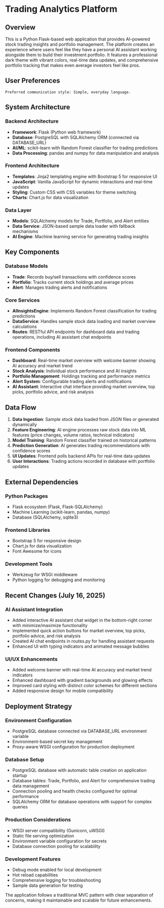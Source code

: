 # Trading Analytics Platform

## Overview

This is a Python Flask-based web application that provides AI-powered stock trading insights and portfolio management. The platform creates an experience where users feel like they have a personal AI assistant working alongside them to build their investment portfolio. It features a professional dark theme with vibrant colors, real-time data updates, and comprehensive portfolio tracking that makes even average investors feel like pros.

## User Preferences

```
Preferred communication style: Simple, everyday language.
```

## System Architecture

### Backend Architecture
- **Framework**: Flask (Python web framework)
- **Database**: PostgreSQL with SQLAlchemy ORM (connected via DATABASE_URL)
- **AI/ML**: scikit-learn with Random Forest classifier for trading predictions
- **Data Processing**: pandas and numpy for data manipulation and analysis

### Frontend Architecture
- **Templates**: Jinja2 templating engine with Bootstrap 5 for responsive UI
- **JavaScript**: Vanilla JavaScript for dynamic interactions and real-time updates
- **Styling**: Custom CSS with CSS variables for theme switching
- **Charts**: Chart.js for data visualization

### Data Layer
- **Models**: SQLAlchemy models for Trade, Portfolio, and Alert entities
- **Data Service**: JSON-based sample data loader with fallback mechanisms
- **AI Engine**: Machine learning service for generating trading insights

## Key Components

### Database Models
- **Trade**: Records buy/sell transactions with confidence scores
- **Portfolio**: Tracks current stock holdings and average prices
- **Alert**: Manages trading alerts and notifications

### Core Services
- **AIInsightsEngine**: Implements Random Forest classification for trading predictions
- **DataService**: Handles sample stock data loading and market overview calculations
- **Routes**: RESTful API endpoints for dashboard data and trading operations, including AI assistant chat endpoints

### Frontend Components
- **Dashboard**: Real-time market overview with welcome banner showing AI accuracy and market trend
- **Stock Analysis**: Individual stock performance and AI insights
- **Portfolio Management**: Holdings tracking and performance metrics
- **Alert System**: Configurable trading alerts and notifications
- **AI Assistant**: Interactive chat interface providing market overview, top picks, portfolio advice, and risk analysis

## Data Flow

1. **Data Ingestion**: Sample stock data loaded from JSON files or generated dynamically
2. **Feature Engineering**: AI engine processes raw stock data into ML features (price changes, volume ratios, technical indicators)
3. **Model Training**: Random Forest classifier trained on historical patterns
4. **Prediction Generation**: AI generates trading recommendations with confidence scores
5. **UI Updates**: Frontend polls backend APIs for real-time data updates
6. **User Interactions**: Trading actions recorded in database with portfolio updates

## External Dependencies

### Python Packages
- Flask ecosystem (Flask, Flask-SQLAlchemy)
- Machine Learning (scikit-learn, pandas, numpy)
- Database (SQLAlchemy, sqlite3)

### Frontend Libraries
- Bootstrap 5 for responsive design
- Chart.js for data visualization
- Font Awesome for icons

### Development Tools
- Werkzeug for WSGI middleware
- Python logging for debugging and monitoring

## Recent Changes (July 16, 2025)

### AI Assistant Integration
- Added interactive AI assistant chat widget in the bottom-right corner with minimize/maximize functionality
- Implemented quick action buttons for market overview, top picks, portfolio advice, and risk analysis
- Created AI chat endpoints in routes.py for handling assistant requests
- Enhanced UI with typing indicators and animated message bubbles

### UI/UX Enhancements
- Added welcome banner with real-time AI accuracy and market trend indicators
- Enhanced dashboard with gradient backgrounds and glowing effects
- Improved card styling with distinct color schemes for different sections
- Added responsive design for mobile compatibility

## Deployment Strategy

### Environment Configuration
- PostgreSQL database connected via DATABASE_URL environment variable
- Environment-based secret key management
- Proxy-aware WSGI configuration for production deployment

### Database Setup
- PostgreSQL database with automatic table creation on application startup
- Database tables: Trade, Portfolio, and Alert for comprehensive trading data management
- Connection pooling and health checks configured for optimal performance
- SQLAlchemy ORM for database operations with support for complex queries

### Production Considerations
- WSGI server compatibility (Gunicorn, uWSGI)
- Static file serving optimization
- Environment variable configuration for secrets
- Database connection pooling for scalability

### Development Features
- Debug mode enabled for local development
- Hot reload capabilities
- Comprehensive logging for troubleshooting
- Sample data generation for testing

The application follows a traditional MVC pattern with clear separation of concerns, making it maintainable and scalable for future enhancements.